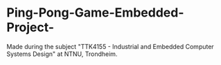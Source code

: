# Ping-Pong-Game-Embedded-Project-
Made during the subject "TTK4155 - Industrial and Embedded Computer Systems Design" at NTNU, Trondheim.

